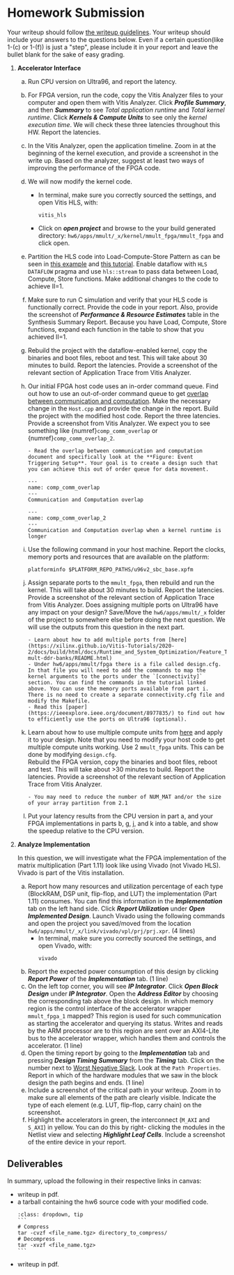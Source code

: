 # Homework Submission

Your writeup should follow [the writeup guidelines](../writeup_guidelines).
Your writeup should include your answers to the questions below. Even if a certain
question(like 1-(c) or 1-(f)) is just a "step", please include it in your report and leave the bullet blank
for the sake of easy grading.

<style type="text/css">
    ol { list-style-type: decimal; }
    ol ol { list-style-type: lower-alpha; }
    ol ol ol { list-style-type: lower-roman; }
    table { width: 100%; }
    td {height:50px;text-align: center;}
    tr:nth-child(even) {background-color: #f2f2f2;}
</style>

<!-- 1. **Setup**

    ---
    - We have updated the platform to have contiguous memory support. Please
    remove the platform you downloaded in the hello world section and
    download the platform again from the following links:
        - [Ultra96 Platform](https://ese532-platforms.s3.amazonaws.com/hw6_platform_v2.tar.gz)
        - [Ultra96 Platform (Asia)](https://ese532-platforms-asia.s3.ap-northeast-2.amazonaws.com/hw6_platform_v2.tar.gz)
    - Extract the platform to a desired location.
    - Set the `PLATFORM_REPO_PATHS` to the extracted directory. For instance:
        ```
        export PLATFORM_REPO_PATHS=~/ese532_hw6_pfm
        ```
    - Get the source code from the `ese532_code` repository by pulling in the latest changes
    using:
        ```
        cd ese532_code/
        git pull origin master
        ```
        The code you will use for this section
        is in the `hw6` directory. The directory structure looks like this:
        ```
        hw6/
            apps/
                mmult/
                    cpu/
                        Host.cpp
                    fpga/
                        hls/
                            MMult.cpp
                            MMult.h
                            testbench.cpp
                        Host.cpp
                        design.cfg
                        package.cfg
                        xrt.ini
                    Makefile
                    compile_on_biglab.sh
            common/
                ...
        ```
    - cd into `hw6/apps/mmult/` directory.
    - Use `make cpu` to build the cpu baseline and run with `./mmult_cpu`.
    - Use `make fpga -j4` to start the Vitis build. This will take about 20-30 minutes and generate the `xclbin`. Note that we used `-j4` to build with 4
    cpus. If you have more cpus, you can increase this number.
    `-j16` is usually the maximum parallel jobs Vitis can handle.
    - Use `make host` to build the OpenCL host code. This produces the `package` folder.
    - Copy the files from `package` folder to the Ultra96, reboot and run on the fpga.
    - Use `make clean` to clean all the generated files.
        ```{warning}
        If you do `make clean`, you will lose all the files and the compilation will start from the beginning. You can incrementally build and clean as mentioned in the walk-through.
        ``` -->

1. **Accelerator Interface**

    1. Run CPU version on Ultra96, and report the latency.
    1. For FPGA version, run the code,
    copy the Vitis Analyzer files to your computer and open them with Vitis Analyzer.
    Click ***Profile Summary***, and then ***Summary*** to see
    *Total application runtime* and *Total kernel runtime*.
    Click ***Kernels & Compute Units*** to see only the *kernel execution time*.
    We will check these three latencies throughout this HW.
    Report the latencies.
         <!--```{note}
         There are two types of platforms: datacenter and embedded. 
         Ultra96, we are using in class, is an embedded platform.
         In `host.cpp`, many [examples](https://github.com/Xilinx/Vitis_Accel_Examples/blob/2020.2/host/data_transfer/src/host.cpp)
         on the web, targeting datacenter cards, use `aligned_allocator` to avoid warnings regarding *unaligned host pointer*.
         Note that we use `enqueueMapBuffer`, and this approach is portable accross both datacenter and embedded platforms,
         as explained in Step 2 of [this tutorial](https://github.com/Xilinx/Vitis-Tutorials/blob/2020.2/Getting_Started/Vitis/Part3.md).
         ```
        1. In the previous step, you must have seen warnings regarding unaligned host pointer.
        You will now allocate contiguous host memories. 
        Take a look at Step 2 in [this tutorial](https://github.com/Xilinx/Vitis-Tutorials/blob/2020.2/Getting_Started/Vitis/Part3.md).
        In `apps/mmult/fpga/HostAligned.cpp`, we kindly provide three TODOs for this step.
            ```{hint}
            As shown in the example link, you should only use the following flags when allocating memory 
            using cl::Buffer: CL_MEM_READ_ONLY, CL_MEM_WRITE_ONLY, CL_MEM_READ_ONLY | CL_MEM_WRITE_ONLY. 
            All other flag usage prevents contiguous memory allocation or behaves non-deterministically on the Ultra96 
            (i.e. when using CL_MEM_USE_HOST_PTR).
            ```
        1. Build the project with the modified host code. Because only the host code is modified,
        it should take less than a minute to complete.
        Copy only neccessary files and report the three latencies in the Vitis Analyzer. -->
    1. In the Vitis Analyzer, open the application timeline. Zoom in at the beginning of the kernel execution, and
    provide a screenshot in the write up.
    Based on the analyzer, suggest at least two ways of improving the performance of the FPGA code.

        <!-- 1. How does the code in `Host.cpp` preserve dependencies between computations?

        1. We will now investigate why we still don't see communication-compute overlap.
            - In terminal, make sure you correctly sourced the settings, and open Vitis HLS, with:
                ```
                vitis_hls
                ```
            - Click on ***open project*** and browse to the your build generated directory: `hw6/apps/mmult/_x/kernel/mmult_fpga/mmult_fpga`
            and click open.
            - From the ***Explorer*** tab, open ***solution***$\rightarrow$***syn***$\rightarrow$***report***$\rightarrow$***mmult_fpga_csynth.rpt***.
            - Browse to the ***Interface*** section and examine
            the interface that was generated. Describe how the host processor communicates with the generated interface of the accelerator. -->

        <!-- 1. What needs to happen to the HLS code so that we can achieve task-level parallelism?
            ```{hint}
            Look at Figure 18: Host to Kernel Dataflow
            of [UG1393](https://www.xilinx.com/support/documentation/sw_manuals/xilinx2020_2/ug1393-vitis-application-acceleration.pdf#page=78)
            ``` -->

    1. We will now modify the kernel code.
        - In terminal, make sure you correctly sourced the settings, and open Vitis HLS, with:
            ```
            vitis_hls
            ```
        - Click on ***open project*** and browse to the your build generated directory: `hw6/apps/mmult/_x/kernel/mmult_fpga/mmult_fpga`
        and click open.

    1. Partition the HLS code into Load-Compute-Store Pattern as can be seen in [this example](https://github.com/Xilinx/Vitis_Accel_Examples/tree/2021.1/cpp_kernels/dataflow_stream)
   and [this tutorial](https://github.com/Xilinx/Vitis-Tutorials/blob/2020.2/Getting_Started/Vitis_HLS/dataflow_design.md).
   Enable dataflow with `HLS DATAFLOW` pragma and use `hls::stream`
   to pass data between Load, Compute, Store functions. Make additional changes to the code to achieve II=1.

    1. Make sure to run C simulation and verify that your HLS code is functionally correct. Provide the code in your report.
    Also, provide the screenshot of ***Performance & Resource Estimates*** table in
    the Synthesis Summary Report. Because you have Load, Compute, Store functions,
    expand each function in the table to show that you achieved II=1.

    1. Rebuild the project with the dataflow-enabled kernel, copy the binaries and boot files, reboot and test. 
    This will take about 30 minutes to build. Report the latencies. Provide a screenshot of the relevant section of Application Trace from Vitis Analyzer.

    1. Our initial FPGA host code uses an in-order command queue.
    Find out how to use an out-of-order command queue 
    to get [overlap between communication and computation](https://docs.amd.com/r/2024.1-English/ug1393-vitis-application-acceleration/Overlapping-Data-Transfers-with-Kernel-Computation). 
    Make the necessary change in the `Host.cpp` and provide the change in the report. 
    Build the project with the modified host code. Report the three latencies. Provide a screenshot from Vitis Analyzer.
    We expect you to see something like {numref}`comp_comm_overlap` or {numref}`comp_comm_overlap_2`.

        ```{hint}
        - Read the overlap between communication and computation document and specifically look at the **Figure: Event Triggering Setup**. Your goal is to create a design such that you can achieve this out of order queue for data movement. 
        ```
        ```{figure} images/comp_comm_overlap.png
        ---
        name: comp_comm_overlap
        ---
        Communication and Computation overlap
        ```
        ```{figure} images/comp_comm_overlap_2.png
        ---
        name: comp_comm_overlap_2
        ---
        Communication and Computation overlap when a kernel runtime is longer
        ```

    1. Use the following command in your host machine. Report the clocks, memory ports and resources that are available on the platform:
        ```
        platforminfo $PLATFORM_REPO_PATHS/u96v2_sbc_base.xpfm
        ```

    1. Assign separate ports to the `mmult_fpga`, then rebuild and run the kernel.
    This will take about 30 minutes to build. Report the latencies. Provide a screenshot of the relevant section of Application Trace from Vitis Analyzer. 
    Does assigning multiple ports on Ultra96 have any impact on your design?
    Save/Move the `hw6/apps/mmult/_x` folder of the project to somewhere else before doing the next question. 
    We will use the outputs from this question in the next part.
        ```{hint}
        - Learn about how to add multiple ports from [here](https://xilinx.github.io/Vitis-Tutorials/2020-2/docs/build/html/docs/Runtime_and_System_Optimization/Feature_Tutorials/01-mult-ddr-banks/README.html)
        - Under hw6/apps/mmult/fpga there is a file called design.cfg. In that file you will need to add the commands to map the kernel arguments to the ports under the `[connectivity]` section. You can find the commands in the tutorial linked above. You can use the memory ports available from part i. There is no need to create a separate connectivity.cfg file and modify the Makefile.
        - Read this [paper](https://ieeexplore.ieee.org/document/8977835/) to find out how to efficiently use the ports on Ultra96 (optional).

        ```

    1. Learn about how to use multiple compute units from 
    [here](https://xilinx.github.io/Vitis-Tutorials/2020-2/docs/build/html/docs/Runtime_and_System_Optimization/Feature_Tutorials/02-using-multiple-cu/README.html) 
    and apply it to your design. Note that you need to modify your host code to get multiple compute units working.
    Use 2 `mmult_fpga` units. This can be done by modifying `design.cfg`.    
    Rebuild the FPGA version, 
    copy the binaries and boot files, reboot and test. This will take about >30 minutes to build. Report the latencies. 
    Provide a screenshot of the relevant section of Application Trace from Vitis Analyzer.
        ```{hint}
        - You may need to reduce the number of NUM_MAT and/or the size of your array partition from 2.1 
        ```

    1. Put your latency results from the CPU version in part a, and your FPGA implementations in parts b, g, j, and k into a table, and show the speedup relative to the CPU version.
    
1. **Analyze Implementation**

    In this question, we will investigate what the FPGA implementation
        of the matrix multiplication (Part 1.11) look like using Vivado (not
        Vivado HLS).  Vivado is part of the Vitis installation.
    
    1. Report how many resources and utilization percentage of each type (BlockRAM, DSP unit,
    flip-flop, and LUT) the implementation (Part 1.11)
    consumes. You can find this information in the ***Implementation*** tab on the
    left hand side. Click ***Report Utilization*** under ***Open Implemented Design***.
    Launch Vivado using the following commands and open the
    project you saved/moved from the location `hw6/apps/mmult/_x/link/vivado/vpl/prj/prj.xpr`. (4 lines)
        - In terminal, make sure you correctly sourced the settings, and open Vivado, with:
            ```
            vivado
            ```
    1. Report the expected power consumption of this design by clicking ***Report Power*** of the ***Implementation*** tab. (1 line)
    1. On the left top corner, you will see ***IP Integrator***. Click ***Open Block Design*** under
    ***IP Integrator***.  Open the ***Address Editor*** by choosing the corresponding
            tab above the block design.  In which memory region is the control interface of the
            accelerator wrapper `mmult_fpga_1` mapped?  This region
            is used for such communication as starting the accelerator and
            querying its status.  Writes and reads by the ARM processor are to
            this region are sent over an AXI4-Lite bus to the accelerator
            wrapper, which handles them and controls the accelerator. (1 line)
    1. Open the timing report by going to the ***Implementation*** tab and pressing ***Design Timing Summary*** from the ***Timing*** tab.  Click on
            the number next to [Worst Negative Slack](http://www.vlsi-expert.com/2011/03/static-timing-analysis-sta-basic-timing.html).
  Look at the
            `Path Properties`.  Report in which of the hardware modules that we
            saw in the block design the path begins and ends. (1 line)
    1. Include a screenshot of the critical path in your writeup.
            Zoom in to make sure all elements of the path are clearly visible.
            Indicate the type of each element (e.g. LUT, flip-flop,
            carry chain) on the screenshot.
    1. Highlight the accelerators in green, the interconnect (`M_AXI` and `S_AXI`) in yellow.  You can do this by right-
            clicking the modules in the Netlist view and selecting
            ***Highlight Leaf Cells***.  Include a screenshot of the entire
            device in your report.

## Deliverables
In summary, upload the following in their respective links in canvas:
  - writeup in pdf.
  - a tarball containing the hw6 source code with your modified code.
    ````{admonition} Quick linux commands for tar files
    :class: dropdown, tip
    ```
    # Compress
    tar -cvzf <file_name.tgz> directory_to_compress/
    # Decompress
    tar -xvzf <file_name.tgz>
    ```
    ````
  - writeup in pdf.
